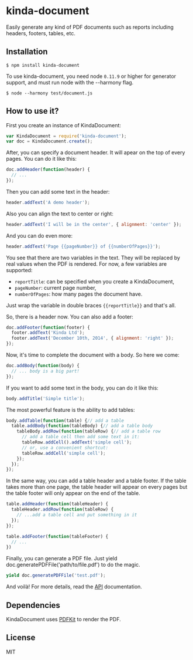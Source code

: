 # kinda-document

Easily generate any kind of PDF documents such as reports including headers, footers, tables, etc.

## Installation

```
$ npm install kinda-document
```

To use kinda-document, you need node `0.11.9` or higher for generator support, and must run node with the --harmony flag.

```
$ node --harmony test/document.js
```

## How to use it?

First you create an instance of KindaDocument:

```js
var KindaDocument = require('kinda-document');
var doc = KindaDocument.create();
```

After, you can specify a document header. It will apear on the top of every pages. You can do it like this:

```js
doc.addHeader(function(header) {
  // ...
});
```

Then you can add some text in the header:

```js
header.addText('A demo header');
```

Also you can align the text to center or right:

```js
header.addText('I will be in the center', { alignment: 'center' });
```

And you can do even more:

```js
header.addText('Page {{pageNumber}} of {{numberOfPages}}');
```

You see that there are two variables in the text. They will be replaced by real values when the PDF is rendered. For now, a few variables are supported:

  - `reportTitle`: can be specified when you create a KindaDocument,
  - `pageNumber`: current page number,
  - `numberOfPages`: how many pages the document have.

Just wrap the variable in double braces `{{reportTitle}}` and that's all.

So, there is a header now. You can also add a footer:

```js
doc.addFooter(function(footer) {
  footer.addText('Kinda Ltd');
  footer.addText('December 10th, 2014', { alignment: 'right' });
});
```

Now, it's time to complete the document with a body. So here we come:

```js
doc.addBody(function(body) {
  // ... body is a big part!
});
```

If you want to add some text in the body, you can do it like this:

```js
body.addTitle('Simple title');
```

The most powerful feature is the ability to add tables:

```js
body.addTable(function(table) {// add a table
  table.addBody(function(tableBody) {// add a table body
    tableBody.addRow(function(tableRow) {// add a table row
      // add a table cell then add some text in it:
      tableRow.addCell().addText('simple cell');
      // or, use a convenient shortcut:
      tableRow.addCell('simple cell');
    });
  });
});
```

In the same way, you can add a table header and a table footer. If the table takes more than one page, the table header will appear on every pages but the table footer will only appear on the end of the table.

```js
table.addHeader(function(tableHeader) {
  tableHeader.addRow(function(tableRow) {
    // ...add a table cell and put something in it
  });
});

table.addFooter(function(tableFooter) {
  // ...
})
```

Finally, you can generate a PDF file. Just yield doc.generatePDFFile('path/to/file.pdf') to do the magic.

```js
yield doc.generatePDFFile('test.pdf');
```

And voilà! For more details, read the [API](doc/index.md) documentation.

## Dependencies

KindaDocument uses [PDFKit](https://github.com/devongovett/pdfkit) to render the PDF.

## License

MIT
